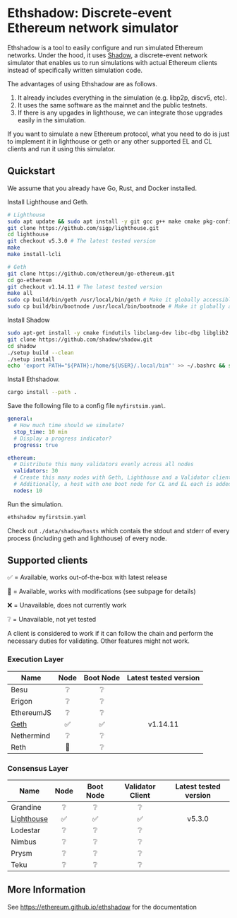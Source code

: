 # Ethshadow: Discrete-event Ethereum network simulator

<!--- ANCHOR: overview (for mdbook) -->

Ethshadow is a tool to easily configure and run simulated Ethereum networks. Under the hood, it uses
[Shadow](https://shadow.github.io/), a discrete-event network simulator that enables us to run simulations with actual
Ethereum clients instead of specifically written simulation code.

The advantages of using Ethshadow are as follows.

1. It already includes everything in the simulation (e.g. libp2p, discv5, etc).
2. It uses the same software as the mainnet and the public testnets.
3. If there is any upgades in lighthouse, we can integrate those upgrades easily in the simulation.

If you want to simulate a new Ethereum protocol, what you need to do is just to implement it in lighthouse or geth or
any other supported EL and CL clients and run it using this simulator.

<!--- ANCHOR_END: overview (for mdbook) -->

## Quickstart

We assume that you already have Go, Rust, and Docker installed.

Install Lighthouse and Geth.
```sh
# Lighthouse
sudo apt update && sudo apt install -y git gcc g++ make cmake pkg-config llvm-dev libclang-dev clang
git clone https://github.com/sigp/lighthouse.git
cd lighthouse
git checkout v5.3.0 # The latest tested version
make
make install-lcli

# Geth
git clone https://github.com/ethereum/go-ethereum.git
cd go-ethereum
git checkout v1.14.11 # The latest tested version
make all
sudo cp build/bin/geth /usr/local/bin/geth # Make it globally accessible
sudo cp build/bin/bootnode /usr/local/bin/bootnode # Make it globally accessible
```

Install Shadow
```sh
sudo apt-get install -y cmake findutils libclang-dev libc-dbg libglib2.0-0 libglib2.0-dev make netbase python3 python3-networkx xz-utils util-linux gcc g++
git clone https://github.com/shadow/shadow.git
cd shadow
./setup build --clean
./setup install
echo 'export PATH="${PATH}:/home/${USER}/.local/bin"' >> ~/.bashrc && source ~/.bashrc
```

Install Ethshadow.
```sh
cargo install --path .
```

Save the following file to a config file `myfirstsim.yaml`.

```yaml
general:
  # How much time should we simulate?
  stop_time: 10 min
  # Display a progress indicator?
  progress: true

ethereum:
  # Distribute this many validators evenly across all nodes
  validators: 30
  # Create this many nodes with Geth, Lighthouse and a Validator client.
  # Additionally, a host with one boot node for CL and EL each is added.
  nodes: 10
```

Run the simulation.
```sh
ethshadow myfirstsim.yaml
```

Check out `./data/shadow/hosts` which contais the stdout and stderr of every process (including geth and lighthouse)
of every node.

## Supported clients

<!--- ANCHOR: supported-clients (for mdbook) -->

✅ = Available, works out-of-the-box with latest release

🚧 = Available, works with modifications (see subpage for details)

❌ = Unavailable, does not currently work

❔ = Unavailable, not yet tested

A client is considered to work if it can follow the chain and perform the necessary duties for validating. Other
features might not work.

### Execution Layer

| Name                         | Node | Boot Node | Latest tested version |
|------------------------------|:----:|:---------:|:---------------------:|
| Besu                         |  ❔   |     ❔     |                       |
| Erigon                       |  ❔   |     ❔     |                       |
| EthereumJS                   |  ❔   |     ❔     |                       |
| [Geth](docs/clients/geth.md) |  ✅   |     ✅     | v1.14.11              |
| Nethermind                   |  ❔   |     ❔     |                       |
| Reth                         |  🚧  |     ❔     |                       |


### Consensus Layer

| Name                                     | Node | Boot Node | Validator Client | Latest tested version |
|------------------------------------------|:----:|:---------:|:----------------:|:---------------------:|
| Grandine                                 |  ❔   |     ❔     |        ❔         |                       |
| [Lighthouse](docs/clients/lighthouse.md) |  ✅   |     ✅     |        ✅         | v5.3.0                |
| Lodestar                                 |  ❔   |     ❔     |        ❔         |                       |
| Nimbus                                   |  ❔   |     ❔     |        ❔         |                       |
| Prysm                                    |  ❔   |     ❔     |        ❔         |                       |
| Teku                                     |  ❔   |     ❔     |        ❔         |                       |

<!--- ANCHOR_END: supported-clients (for mdbook) -->

## More Information

See https://ethereum.github.io/ethshadow for the documentation
